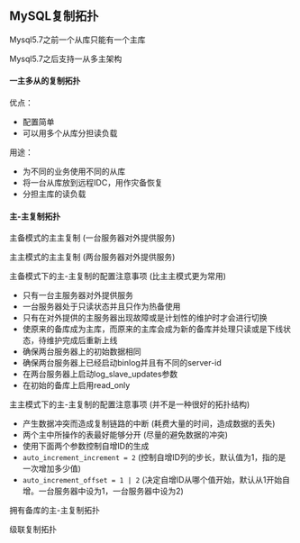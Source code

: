 ## MySQL复制拓扑

Mysql5.7之前一个从库只能有一个主库

Mysql5.7之后支持一从多主架构

#### 一主多从的复制拓扑

优点：

* 配置简单
* 可以用多个从库分担读负载

用途：

* 为不同的业务使用不同的从库
* 将一台从库放到远程IDC，用作灾备恢复
* 分担主库的读负载

#### 主-主复制拓扑

主备模式的主主复制 (一台服务器对外提供服务)

主主模式的主主复制 (两台服务器对外提供服务)

主备模式下的主-主复制的配置注意事项 (比主主模式更为常用)

* 只有一台主服务器对外提供服务
* 一台服务器处于只读状态并且只作为热备使用
* 只有在对外提供的主服务器出现故障或是计划性的维护时才会进行切换
* 使原来的备库成为主库，而原来的主库会成为新的备库并处理只读或是下线状态，待维护完成后重新上线
* 确保两台服务器上的初始数据相同
* 确保两台服务器上已经启动binlog并且有不同的server-id
* 在两台服务器上启动log_slave_updates参数
* 在初始的备库上启用read_only

主主模式下的主-主复制的配置注意事项 (并不是一种很好的拓扑结构)

* 产生数据冲突而造成复制链路的中断 (耗费大量的时间，造成数据的丢失)
* 两个主中所操作的表最好能够分开 (尽量的避免数据的冲突)
* 使用下面两个参数控制自增ID的生成
* `auto_increment_increment = 2` (控制自增ID列的步长，默认值为1，指的是一次增加多少值)
* `auto_increment_offset = 1 | 2` (决定自增ID从哪个值开始，默认从1开始自增。一台服务器中设为1，一台服务器中设为2)

拥有备库的主-主复制拓扑

级联复制拓扑


